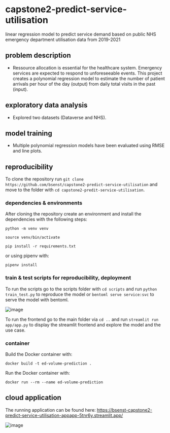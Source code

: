 # capstone2-predict-service-utilisation
linear regression model to predict service demand based on public NHS emergency department utilisation data from 2019-2021

## problem description
* Ressource allocation is essential for the healthcare system. Emergency services are expected to respond to unforeseeable events. This project creates a polynomial regression model to estimate the number of patient arrivals per hour of the day (output) from daily total visits in the past (input).

## exploratory data analysis
* Explored two datasets (Dataverse and NHS).

## model training
* Multiple polynomial regression models have been evaluated using RMSE and line plots.

## reproducibility
To clone the repository run `git clone https://github.com/bsenst/capstone2-predict-service-utilisation` and move to the folder with `cd capstone2-predit-service-utilisation`.

### dependencies & environments
After cloning the repository create an environment and install the dependencies with the following steps:

`python -m venv venv`

`source venv/bin/activate`

`pip install -r requirements.txt`

or using pipenv with:

`pipenv install`

### train & test scripts for reproducibility, deployment
To run the scripts go to the scripts folder with `cd scripts` and run `python train_test.py` to reproduce the model or `bentoml serve service:svc` to serve the model with bentoml.

![image](https://user-images.githubusercontent.com/8211411/212476549-a5163503-bf55-4643-86bf-86598d19a94c.png)

To run the frontend go to the main folder via `cd ..` and run `streamlit run app/app.py` to display the streamlit frontend and explore the model and the use case.

### container
Build the Docker container with:

`docker build -t ed-volume-prediction .`

Run the Docker container with:

`docker run --rm --name ed-volume-prediction`

## cloud application
The running application can be found here: https://bsenst-capstone2-predict-service-utilisation-appapp-5tnr6y.streamlit.app/

![image](https://user-images.githubusercontent.com/8211411/212476706-a526f917-dd9f-4d38-8179-28db19212108.png)
